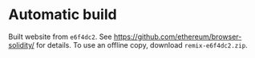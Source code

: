 # Automatic build
Built website from `e6f4dc2`. See https://github.com/ethereum/browser-solidity/ for details.
To use an offline copy, download `remix-e6f4dc2.zip`.
